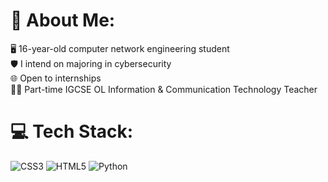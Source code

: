 # 💫 About Me:
🖥️ 16-year-old computer network engineering student<br>
🛡️ I intend on majoring in cybersecurity<br>
🌐 Open to internships<br>
👨‍💻 Part-time IGCSE OL Information & Communication Technology Teacher

# 💻 Tech Stack:
![CSS3](https://img.shields.io/badge/css3-%231572B6.svg?style=plastic&logo=css3&logoColor=white) ![HTML5](https://img.shields.io/badge/html5-%23E34F26.svg?style=plastic&logo=html5&logoColor=white) ![Python](https://img.shields.io/badge/python-3670A0?style=plastic&logo=python&logoColor=ffdd54)

